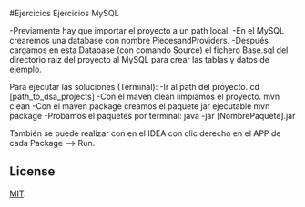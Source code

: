 #Ejercicios
Ejercicios MySQL

-Previamente hay que importar el proyecto a un path local.
-En el MySQL crearemos una database con nombre PiecesandProviders.
-Después cargamos en esta Database (con comando Source) el fichero Base.sql del directorio raiz del proyecto al MySQL para crear las tablas y datos de ejemplo.

Para ejecutar las soluciones (Terminal):
-Ir al path del proyecto.
cd [path_to_dsa_projects]
-Con el maven clean limpiamos el proyecto.
mvn clean
-Con el maven package creamos el paquete jar ejecutable
mvn package
-Probamos el paquetes por terminal:
java -jar [NombrePaquete].jar

También se puede realizar con en el IDEA con clic derecho en el APP de cada Package --> Run.

## License
[MIT](./LICENSE).
